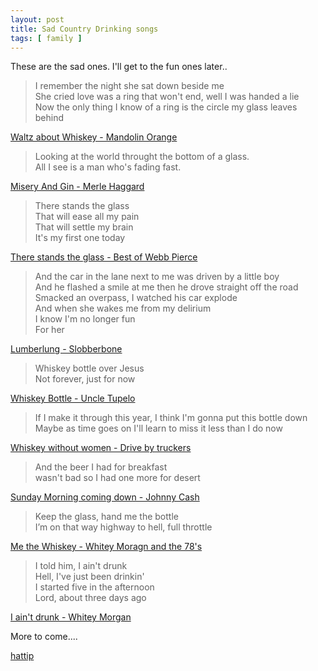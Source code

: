 ```yaml
---
layout: post
title: Sad Country Drinking songs
tags: [ family ]
---
```


These are the sad ones. I'll get to the fun ones later..

> I remember the night she sat down beside me  
> She cried love was a ring that won't end, well I was handed a lie  
> Now the only thing I know of a ring is the circle my glass leaves behind  


[Waltz about Whiskey - Mandolin Orange](https://open.spotify.com/track/0yKofKiiFvtcFuORjD5gyi?si=j21PknO5TtOLBjSE82PEcg)

> Looking at the world throught the bottom of a glass.  
> All I see is a man who's fading fast.  

[Misery And Gin - Merle Haggard](https://open.spotify.com/track/0v65kqA60tS23LctTWO5B0?si=0GXdJ07CRP6DrubeH1V3tQ)

> There stands the glass  
> That will ease all my pain  
> That will settle my brain  
> It's my first one today  

[There stands the glass - Best of Webb Pierce](https://open.spotify.com/track/0VxX3RBKO46Ky6XgvN0bME)


> And the car in the lane next to me was driven by a little boy  
> And he flashed a smile at me then he drove straight off the road  
> Smacked an overpass, I watched his car explode  
> And when she wakes me from my delirium  
> I know I'm no longer fun  
> For her  

[Lumberlung - Slobberbone](https://open.spotify.com/track/63rjOTVXfZxzyZLgpHlr6X)

> Whiskey bottle over Jesus  
> Not forever, just for now  

[Whiskey Bottle - Uncle Tupelo](https://open.spotify.com/track/2xBGFTtVHkALcFOrNa2JjT?si=XjCuZuPDTcqtjY250RbY8Q)


> If I make it through this year, I think I'm gonna put this bottle down  
> Maybe as time goes on I'll learn to miss it less than I do now  

[Whiskey without women - Drive by truckers](https://open.spotify.com/track/6UuqvuIlWdcNyCrnnD6n5k?si=ogwY2OQATUCCPLYblmCTUg)

> And the beer I had for breakfast  
> wasn't bad so I had one more for desert  

[Sunday Morning coming down - Johnny Cash](https://open.spotify.com/track/5yvnuEZmDBNH4uEhqdayCS?si=D7v69wT9QVCPEXOyOM3lJA)

> Keep the glass, hand me the bottle  
> I’m on that way highway to hell, full throttle

[Me the Whiskey - Whitey Moragn and the 78's](https://open.spotify.com/track/6Bvh8a4YhNyqsafMVYlRrd?si=_qNenl8LQNGGWkj-t0elBw)

> I told him, I ain't drunk  
> Hell, I've just been drinkin'  
> I started five in the afternoon  
> Lord, about three days ago  

[I ain't drunk - Whitey Morgan](https://open.spotify.com/track/4Nd59WapL33xCNlxW7pEzQ?si=K4fYHzd8S6iMp0RWoSQZ_w)

More to come....

[hattip](https://hymiesrecords.com/10-depressing-country-drinking-songs/#:~:text=%2021%20Apr%2010%20Depressing%20Country%20Drinking%20Songs,Accent...%204%2006%20whiskey%20bottle.%20%20More%20)

